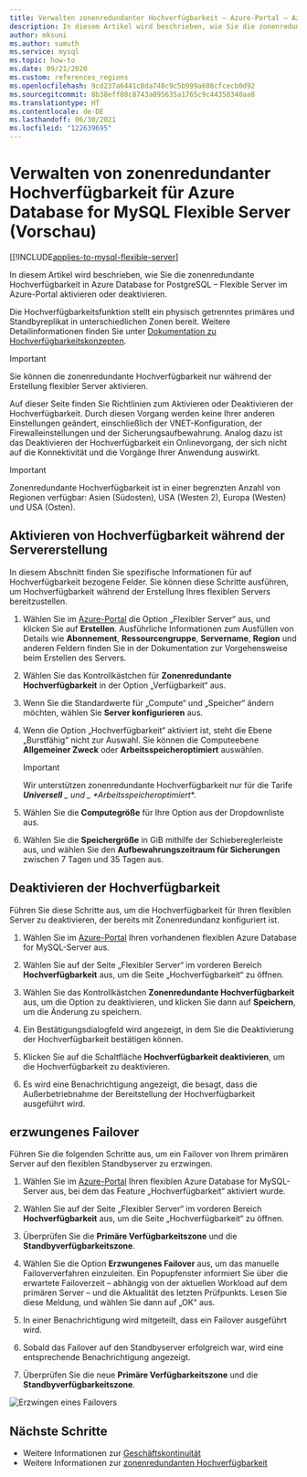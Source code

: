 ```yaml
---
title: Verwalten zonenredundanter Hochverfügbarkeit – Azure-Portal – Azure Database for MySQL Flexible Server
description: In diesem Artikel wird beschrieben, wie Sie die zonenredundante Hochverfügbarkeit in Azure Database for MySQL Flexible Server im Azure-Portal aktivieren oder deaktivieren.
author: mksuni
ms.author: sumuth
ms.service: mysql
ms.topic: how-to
ms.date: 09/21/2020
ms.custom: references_regions
ms.openlocfilehash: 9cd237a6441c8da748c9c5b999a608cfcecb0d92
ms.sourcegitcommit: 8b38eff08c8743a095635a1765c9c44358340aa8
ms.translationtype: HT
ms.contentlocale: de-DE
ms.lasthandoff: 06/30/2021
ms.locfileid: "122639695"
---
```

# <a name="manage-zone-redundant-high-availability-in-azure-database-for-mysql-flexible-server-preview"></a>Verwalten von zonenredundanter Hochverfügbarkeit für Azure Database for MySQL Flexible Server (Vorschau)

[[!INCLUDE[applies-to-mysql-flexible-server](../includes/applies-to-mysql-flexible-server.md)]

In diesem Artikel wird beschrieben, wie Sie die zonenredundante Hochverfügbarkeit in Azure Database for PostgreSQL – Flexible Server im Azure-Portal aktivieren oder deaktivieren.

Die Hochverfügbarkeitsfunktion stellt ein physisch getrenntes primäres und Standbyreplikat in unterschiedlichen Zonen bereit. Weitere Detailinformationen finden Sie unter [Dokumentation zu Hochverfügbarkeitskonzepten](./concepts/../concepts-high-availability.md).

> [!IMPORTANT]
> Sie können die zonenredundante Hochverfügbarkeit nur während der Erstellung flexibler Server aktivieren.

Auf dieser Seite finden Sie Richtlinien zum Aktivieren oder Deaktivieren der Hochverfügbarkeit. Durch diesen Vorgang werden keine Ihrer anderen Einstellungen geändert, einschließlich der VNET-Konfiguration, der Firewalleinstellungen und der Sicherungsaufbewahrung. Analog dazu ist das Deaktivieren der Hochverfügbarkeit ein Onlinevorgang, der sich nicht auf die Konnektivität und die Vorgänge Ihrer Anwendung auswirkt.

> [!IMPORTANT]
> Zonenredundante Hochverfügbarkeit ist in einer begrenzten Anzahl von Regionen verfügbar: Asien (Südosten), USA (Westen 2), Europa (Westen) und USA (Osten).  

## <a name="enable-high-availability-during-server-creation"></a>Aktivieren von Hochverfügbarkeit während der Servererstellung

In diesem Abschnitt finden Sie spezifische Informationen für auf Hochverfügbarkeit bezogene Felder. Sie können diese Schritte ausführen, um Hochverfügbarkeit während der Erstellung Ihres flexiblen Servers bereitzustellen.

1. Wählen Sie im [Azure-Portal](https://portal.azure.com/) die Option „Flexibler Server“ aus, und klicken Sie auf **Erstellen**.  Ausführliche Informationen zum Ausfüllen von Details wie **Abonnement**, **Ressourcengruppe**, **Servername**, **Region** und anderen Feldern finden Sie in der Dokumentation zur Vorgehensweise beim Erstellen des Servers.

2. Wählen Sie das Kontrollkästchen für **Zonenredundante Hochverfügbarkeit** in der Option „Verfügbarkeit“ aus.

3. Wenn Sie die Standardwerte für „Compute“ und „Speicher“ ändern möchten, wählen Sie **Server konfigurieren** aus.

4. Wenn die Option „Hochverfügbarkeit“ aktiviert ist, steht die Ebene „Burstfähig“ nicht zur Auswahl. Sie können die Computeebene **Allgemeiner Zweck** oder **Arbeitsspeicheroptimiert** auswählen.

    > [!IMPORTANT]
    > Wir unterstützen zonenredundante Hochverfügbarkeit nur für die Tarife ***Universell** _ und _ *_Arbeitsspeicheroptimiert_**.

5. Wählen Sie die **Computegröße** für Ihre Option aus der Dropdownliste aus.

6. Wählen Sie die **Speichergröße** in GiB mithilfe der Schiebereglerleiste aus, und wählen Sie den **Aufbewahrungszeitraum für Sicherungen** zwischen 7 Tagen und 35 Tagen aus.   

## <a name="disable-high-availability"></a>Deaktivieren der Hochverfügbarkeit

Führen Sie diese Schritte aus, um die Hochverfügbarkeit für Ihren flexiblen Server zu deaktivieren, der bereits mit Zonenredundanz konfiguriert ist.

1. Wählen Sie im [Azure-Portal](https://portal.azure.com/) Ihren vorhandenen flexiblen Azure Database for MySQL-Server aus.

2. Wählen Sie auf der Seite „Flexibler Server“ im vorderen Bereich **Hochverfügbarkeit** aus, um die Seite „Hochverfügbarkeit“ zu öffnen.

3. Wählen Sie das Kontrollkästchen **Zonenredundante Hochverfügbarkeit** aus, um die Option zu deaktivieren, und klicken Sie dann auf **Speichern**, um die Änderung zu speichern.

4. Ein Bestätigungsdialogfeld wird angezeigt, in dem Sie die Deaktivierung der Hochverfügbarkeit bestätigen können.

5. Klicken Sie auf die Schaltfläche **Hochverfügbarkeit deaktivieren**, um die Hochverfügbarkeit zu deaktivieren.

6. Es wird eine Benachrichtigung angezeigt, die besagt, dass die Außerbetriebnahme der Bereitstellung der Hochverfügbarkeit ausgeführt wird.

## <a name="forced-failover"></a>erzwungenes Failover

Führen Sie die folgenden Schritte aus, um ein Failover von Ihrem primären Server auf den flexiblen Standbyserver zu erzwingen.

1. Wählen Sie im [Azure-Portal](https://portal.azure.com/) Ihren flexiblen Azure Database for MySQL-Server aus, bei dem das Feature „Hochverfügbarkeit“ aktiviert wurde.

2. Wählen Sie auf der Seite „Flexibler Server“ im vorderen Bereich **Hochverfügbarkeit** aus, um die Seite „Hochverfügbarkeit“ zu öffnen.

3. Überprüfen Sie die **Primäre Verfügbarkeitszone** und die **Standbyverfügbarkeitszone**.

4. Wählen Sie die Option **Erzwungenes Failover** aus, um das manuelle Failoververfahren einzuleiten. Ein Popupfenster informiert Sie über die erwartete Failoverzeit – abhängig von der aktuellen Workload auf dem primären Server – und die Aktualität des letzten Prüfpunkts. Lesen Sie diese Meldung, und wählen Sie dann auf „OK“ aus.

5. In einer Benachrichtigung wird mitgeteilt, dass ein Failover ausgeführt wird.

6. Sobald das Failover auf den Standbyserver erfolgreich war, wird eine entsprechende Benachrichtigung angezeigt.

7. Überprüfen Sie die neue **Primäre Verfügbarkeitszone** und die **Standbyverfügbarkeitszone**.

![Erzwingen eines Failovers](media/how-to-configure-high-availability/how-to-forced-failover.png) 

## <a name="next-steps"></a>Nächste Schritte

- Weitere Informationen zur [Geschäftskontinuität](./concepts-business-continuity.md)
- Weitere Informationen zur [zonenredundanten Hochverfügbarkeit](./concepts-high-availability.md)
